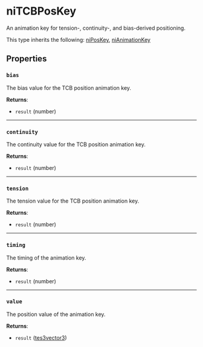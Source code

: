 # niTCBPosKey
<div class="search_terms" style="display: none">nitcbposkey, tcbposkey</div>

<!---
	This file is autogenerated. Do not edit this file manually. Your changes will be ignored.
	More information: https://github.com/MWSE/MWSE/tree/master/docs
-->

An animation key for tension-, continuity-, and bias-derived positioning.

This type inherits the following: [niPosKey](../../types/niPosKey), [niAnimationKey](../../types/niAnimationKey)
## Properties

### `bias`
<div class="search_terms" style="display: none">bias</div>

The bias value for the TCB position animation key.

**Returns**:

* `result` (number)

***

### `continuity`
<div class="search_terms" style="display: none">continuity</div>

The continuity value for the TCB position animation key.

**Returns**:

* `result` (number)

***

### `tension`
<div class="search_terms" style="display: none">tension</div>

The tension value for the TCB position animation key.

**Returns**:

* `result` (number)

***

### `timing`
<div class="search_terms" style="display: none">timing</div>

The timing of the animation key.

**Returns**:

* `result` (number)

***

### `value`
<div class="search_terms" style="display: none">value</div>

The position value of the animation key.

**Returns**:

* `result` ([tes3vector3](../../types/tes3vector3))

